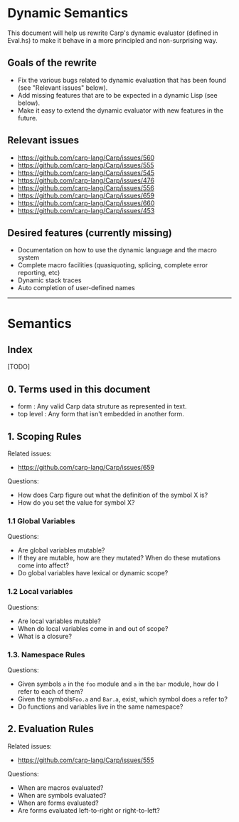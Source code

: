 # Dynamic Semantics

This document will help us rewrite Carp's dynamic evaluator (defined in Eval.hs) to make it behave in a more principled and non-surprising way.

## Goals of the rewrite
* Fix the various bugs related to dynamic evaluation that has been found (see "Relevant issues" below).
* Add missing features that are to be expected in a dynamic Lisp (see below).
* Make it easy to extend the dynamic evaluator with new features in the future.

## Relevant issues
* https://github.com/carp-lang/Carp/issues/560
* https://github.com/carp-lang/Carp/issues/555
* https://github.com/carp-lang/Carp/issues/545
* https://github.com/carp-lang/Carp/issues/476
* https://github.com/carp-lang/Carp/issues/556
* https://github.com/carp-lang/Carp/issues/659
* https://github.com/carp-lang/Carp/issues/660
* https://github.com/carp-lang/Carp/issues/453

## Desired features (currently missing)
* Documentation on how to use the dynamic language and the macro system
* Complete macro facilities (quasiquoting, splicing, complete error reporting, etc)
* Dynamic stack traces
* Auto completion of user-defined names

<hr>

# Semantics

## Index
[TODO]

## 0. Terms used in this document
* form : Any valid Carp data struture as represented in text.
* top level : Any form that isn't embedded in another form.

## 1. Scoping Rules
Related issues:
* https://github.com/carp-lang/Carp/issues/659

Questions:
* How does Carp figure out what the definition of the symbol X is?
* How do you set the value for symbol X?
### 1.1 Global Variables
Questions:
* Are global variables mutable?
* If they are mutable, how are they mutated? When do these mutations come into affect?
* Do global variables have lexical or dynamic scope?
### 1.2 Local variables
Questions:
* Are local variables mutable?
* When do local variables come in and out of scope?
* What is a closure?
### 1.3. Namespace Rules
Questions:
* Given symbols `a` in the `foo` module and `a` in the `bar` module, how do I refer to each of them?
* Given the symbols`Foo.a` and `Bar.a`, exist, which symbol does `a` refer to?
* Do functions and variables live in the same namespace?

## 2. Evaluation Rules
Related issues:
* https://github.com/carp-lang/Carp/issues/555

Questions:
* When are macros evaluated?
* When are symbols evaluated?
* When are forms evaluated?
* Are forms evaluated left-to-right or right-to-left?
